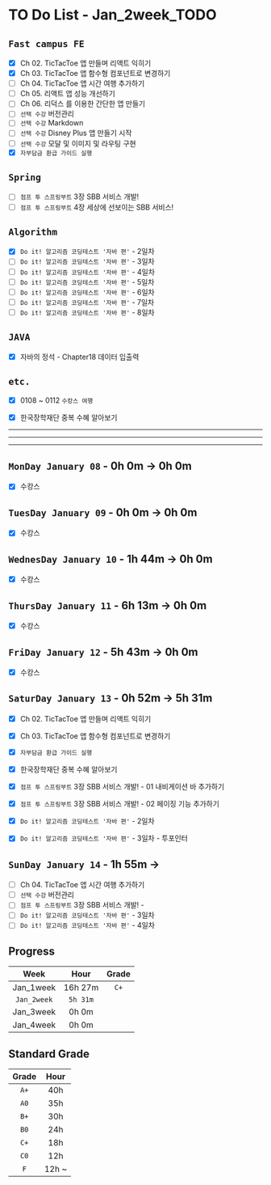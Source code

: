 # TO Do List - Jan_2week_TODO

## `Fast campus FE` 
- [x] Ch 02. TicTacToe 앱 만들며 리액트 익히기
- [x] Ch 03. TicTacToe 앱 함수형 컴포넌트로 변경하기
- [ ] Ch 04. TicTacToe 앱 시간 여행 추가하기
- [ ] Ch 05. 리액트 앱 성능 개선하기
- [ ] Ch 06. 리덕스 를 이용한 간단한 앱 만들기
- [ ] `선택 수강` 버전관리
- [ ] `선택 수강` Markdown
- [ ] `선택 수강` Disney Plus 앱 만들기 시작
- [ ] `선택 수강` 모달 및 이미지 및 라우팅 구현
- [x] `자부담금 환급 가이드 실행`

## `Spring`
- [ ] `점프 투 스프링부트` 3장 SBB 서비스 개발!
- [ ] `점프 투 스프링부트` 4장 세상에 선보이는 SBB 서비스!

## `Algorithm`
- [x] `Do it! 알고리즘 코딩테스트 '자바 편'` - 2일차
- [ ] `Do it! 알고리즘 코딩테스트 '자바 편'` - 3일차
- [ ] `Do it! 알고리즘 코딩테스트 '자바 편'` - 4일차
- [ ] `Do it! 알고리즘 코딩테스트 '자바 편'` - 5일차
- [ ] `Do it! 알고리즘 코딩테스트 '자바 편'` - 6일차
- [ ] `Do it! 알고리즘 코딩테스트 '자바 편'` - 7일차
- [ ] `Do it! 알고리즘 코딩테스트 '자바 편'` - 8일차

## `JAVA`
- [x] 자바의 정석 - Chapter18 데이터 입출력


## `etc.`
- [x] 0108 ~ 0112 `수캉스 여행`
- [x] 한국장학재단 중복 수혜 알아보기


---
---
---

## `MonDay January 08` - 0h 0m -> 0h 0m
- [x] 수캉스


## `TuesDay January 09` - 0h 0m -> 0h 0m
- [x] 수캉스


## `WednesDay January 10` - 1h 44m -> 0h 0m
- [x] 수캉스


## `ThursDay January 11` - 6h 13m -> 0h 0m
- [x] 수캉스


## `FriDay January 12` - 5h 43m -> 0h 0m
- [x] 수캉스


## `SaturDay January 13` - 0h 52m -> 5h 31m
- [x] Ch 02. TicTacToe 앱 만들며 리액트 익히기
- [x] Ch 03. TicTacToe 앱 함수형 컴포넌트로 변경하기
- [x] `자부담금 환급 가이드 실행`
- [x] 한국장학재단 중복 수혜 알아보기
- [x] `점프 투 스프링부트` 3장 SBB 서비스 개발! - 01 내비게이션 바 추가하기
- [x] `점프 투 스프링부트` 3장 SBB 서비스 개발! - 02 페이징 기능 추가하기
- [x] `Do it! 알고리즘 코딩테스트 '자바 편'` - 2일차
- [x] `Do it! 알고리즘 코딩테스트 '자바 편'` - 3일차 - 투포인터


## `SunDay January 14` - 1h 55m -> 
- [ ] Ch 04. TicTacToe 앱 시간 여행 추가하기
- [ ] `선택 수강` 버전관리
- [ ] `점프 투 스프링부트` 3장 SBB 서비스 개발! -
- [ ] `Do it! 알고리즘 코딩테스트 '자바 편'` - 3일차
- [ ] `Do it! 알고리즘 코딩테스트 '자바 편'` - 4일차

## Progress
| Week | Hour | Grade |
|:---:|:---:|:---:|
|Jan_1week|16h 27m|`C+`|
|`Jan_2week`|`5h 31m`||
|Jan_3week|0h 0m||
|Jan_4week|0h 0m||


## Standard Grade

| Grade | Hour |
|:---:|:---:|
|`A+`|40h|
|`A0`|35h|
|`B+`|30h|
|`B0`|24h|
|`C+`|18h|
|`C0`|12h|
|`F`|12h ~|


